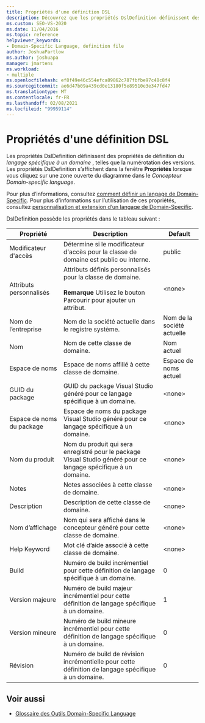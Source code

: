```yaml
---
title: Propriétés d'une définition DSL
description: Découvrez que les propriétés DslDefinition définissent des propriétés de définition de langage spécifique à un domaine, telles que la numérotation des versions.
ms.custom: SEO-VS-2020
ms.date: 11/04/2016
ms.topic: reference
helpviewer_keywords:
- Domain-Specific Language, definition file
author: JoshuaPartlow
ms.author: joshuapa
manager: jmartens
ms.workload:
- multiple
ms.openlocfilehash: ef8f49e46c554efca89862c787fbfbe97c48c8f4
ms.sourcegitcommit: ae6d47b09a439cd0e13180f5e89510e3e347fd47
ms.translationtype: MT
ms.contentlocale: fr-FR
ms.lasthandoff: 02/08/2021
ms.locfileid: "99959114"
---
```

# <a name="properties-of-a-dsl-definition"></a>Propriétés d'une définition DSL
Les propriétés DslDefinition définissent des propriétés de définition du *langage spécifique à un domaine* , telles que la numérotation des versions. Les propriétés DslDefinition s’affichent dans la fenêtre **Propriétés** lorsque vous cliquez sur une zone ouverte du diagramme dans le *Concepteur Domain-specific language*.

 Pour plus d’informations, consultez [comment définir un langage de Domain-Specific](../modeling/how-to-define-a-domain-specific-language.md). Pour plus d’informations sur l’utilisation de ces propriétés, consultez [personnalisation et extension d’un langage de Domain-Specific](../modeling/customizing-and-extending-a-domain-specific-language.md).

 DslDefinition possède les propriétés dans le tableau suivant :

|Propriété|Description|Default|
|-|-|-|
|Modificateur d'accès|Détermine si le modificateur d'accès pour la classe de domaine est public ou interne.|public|
|Attributs personnalisés|Attributs définis personnalisés pour la classe de domaine.<br /><br /> **Remarque** Utilisez le bouton Parcourir pour ajouter un attribut.|\<none>|
|Nom de l’entreprise|Nom de la société actuelle dans le registre système.|Nom de la société actuelle|
|Nom|Nom de cette classe de domaine.|Nom actuel|
|Espace de noms|Espace de noms affilié à cette classe de domaine.|Espace de noms actuel|
|GUID du package|GUID du package Visual Studio généré pour ce langage spécifique à un domaine.|\<none>|
|Espace de noms du package|Espace de noms du package Visual Studio généré pour ce langage spécifique à un domaine.|\<none>|
|Nom du produit|Nom du produit qui sera enregistré pour le package Visual Studio généré pour ce langage spécifique à un domaine.|\<none>|
|Notes|Notes associées à cette classe de domaine.|\<none>|
|Description|Description de cette classe de domaine.|\<none>|
|Nom d’affichage|Nom qui sera affiché dans le concepteur généré pour cette classe de domaine.|\<none>|
|Help Keyword|Mot clé d’aide associé à cette classe de domaine.|\<none>|
|Build|Numéro de build incrémentiel pour cette définition de langage spécifique à un domaine.|0|
|Version majeure|Numéro de build majeur incrémentiel pour cette définition de langage spécifique à un domaine.|1|
|Version mineure|Numéro de build mineure incrémentiel pour cette définition de langage spécifique à un domaine.|0|
|Révision|Numéro de build de révision incrémentielle pour cette définition de langage spécifique à un domaine.|0|

## <a name="see-also"></a>Voir aussi

- [Glossaire des Outils Domain-Specific Language](/previous-versions/bb126564(v=vs.100))